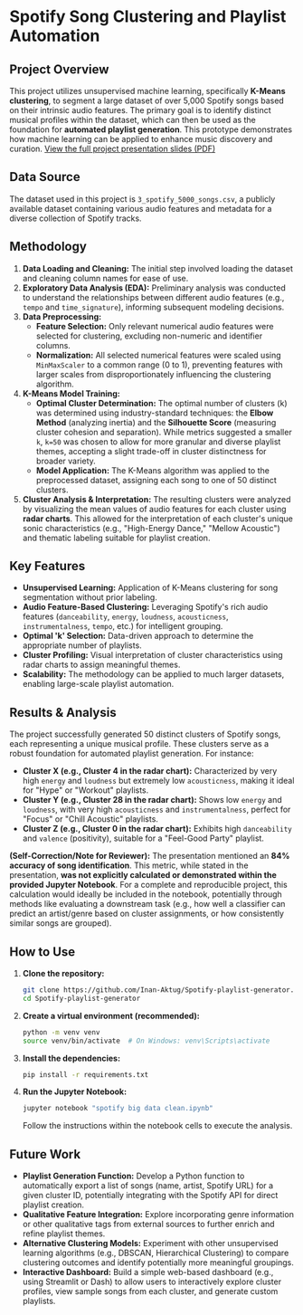 # Spotify Song Clustering and Playlist Automation

## Project Overview

This project utilizes unsupervised machine learning, specifically **K-Means clustering**, to segment a large dataset of over 5,000 Spotify songs based on their intrinsic audio features. The primary goal is to identify distinct musical profiles within the dataset, which can then be used as the foundation for **automated playlist generation**. This prototype demonstrates how machine learning can be applied to enhance music discovery and curation. [View the full project presentation slides (PDF)](Spotify_Playlist_Automation_Presentation.pdf)

## Data Source

The dataset used in this project is `3_spotify_5000_songs.csv`, a publicly available dataset containing various audio features and metadata for a diverse collection of Spotify tracks.

## Methodology

1.  **Data Loading and Cleaning:** The initial step involved loading the dataset and cleaning column names for ease of use.
2.  **Exploratory Data Analysis (EDA):** Preliminary analysis was conducted to understand the relationships between different audio features (e.g., `tempo` and `time_signature`), informing subsequent modeling decisions.
3.  **Data Preprocessing:**
    *   **Feature Selection:** Only relevant numerical audio features were selected for clustering, excluding non-numeric and identifier columns.
    *   **Normalization:** All selected numerical features were scaled using `MinMaxScaler` to a common range (0 to 1), preventing features with larger scales from disproportionately influencing the clustering algorithm.
4.  **K-Means Model Training:**
    *   **Optimal Cluster Determination:** The optimal number of clusters (k) was determined using industry-standard techniques: the **Elbow Method** (analyzing inertia) and the **Silhouette Score** (measuring cluster cohesion and separation). While metrics suggested a smaller `k`, `k=50` was chosen to allow for more granular and diverse playlist themes, accepting a slight trade-off in cluster distinctness for broader variety.
    *   **Model Application:** The K-Means algorithm was applied to the preprocessed dataset, assigning each song to one of 50 distinct clusters.
5.  **Cluster Analysis & Interpretation:** The resulting clusters were analyzed by visualizing the mean values of audio features for each cluster using **radar charts**. This allowed for the interpretation of each cluster's unique sonic characteristics (e.g., "High-Energy Dance," "Mellow Acoustic") and thematic labeling suitable for playlist creation.

## Key Features

*   **Unsupervised Learning:** Application of K-Means clustering for song segmentation without prior labeling.
*   **Audio Feature-Based Clustering:** Leveraging Spotify's rich audio features (`danceability`, `energy`, `loudness`, `acousticness`, `instrumentalness`, `tempo`, etc.) for intelligent grouping.
*   **Optimal 'k' Selection:** Data-driven approach to determine the appropriate number of playlists.
*   **Cluster Profiling:** Visual interpretation of cluster characteristics using radar charts to assign meaningful themes.
*   **Scalability:** The methodology can be applied to much larger datasets, enabling large-scale playlist automation.

## Results & Analysis

The project successfully generated 50 distinct clusters of Spotify songs, each representing a unique musical profile. These clusters serve as a robust foundation for automated playlist generation. For instance:

*   **Cluster X (e.g., Cluster 4 in the radar chart):** Characterized by very high `energy` and `loudness` but extremely low `acousticness`, making it ideal for "Hype" or "Workout" playlists.
*   **Cluster Y (e.g., Cluster 28 in the radar chart):** Shows low `energy` and `loudness`, with very high `acousticness` and `instrumentalness`, perfect for "Focus" or "Chill Acoustic" playlists.
*   **Cluster Z (e.g., Cluster 0 in the radar chart):** Exhibits high `danceability` and `valence` (positivity), suitable for a "Feel-Good Party" playlist.

**(Self-Correction/Note for Reviewer):** The presentation mentioned an **84% accuracy of song identification**. This metric, while stated in the presentation, **was not explicitly calculated or demonstrated within the provided Jupyter Notebook**. For a complete and reproducible project, this calculation would ideally be included in the notebook, potentially through methods like evaluating a downstream task (e.g., how well a classifier can predict an artist/genre based on cluster assignments, or how consistently similar songs are grouped).

## How to Use

1.  **Clone the repository:**
    ```bash
    git clone https://github.com/Inan-Aktug/Spotify-playlist-generator.git
    cd Spotify-playlist-generator
    ```
2.  **Create a virtual environment (recommended):**
    ```bash
    python -m venv venv
    source venv/bin/activate  # On Windows: venv\Scripts\activate
    ```
3.  **Install the dependencies:**
    ```bash
    pip install -r requirements.txt
    ```
4.  **Run the Jupyter Notebook:**
    ```bash
    jupyter notebook "spotify big data clean.ipynb"
    ```
    Follow the instructions within the notebook cells to execute the analysis.

## Future Work

*   **Playlist Generation Function:** Develop a Python function to automatically export a list of songs (name, artist, Spotify URL) for a given cluster ID, potentially integrating with the Spotify API for direct playlist creation.
*   **Qualitative Feature Integration:** Explore incorporating genre information or other qualitative tags from external sources to further enrich and refine playlist themes.
*   **Alternative Clustering Models:** Experiment with other unsupervised learning algorithms (e.g., DBSCAN, Hierarchical Clustering) to compare clustering outcomes and identify potentially more meaningful groupings.
*   **Interactive Dashboard:** Build a simple web-based dashboard (e.g., using Streamlit or Dash) to allow users to interactively explore cluster profiles, view sample songs from each cluster, and generate custom playlists.

